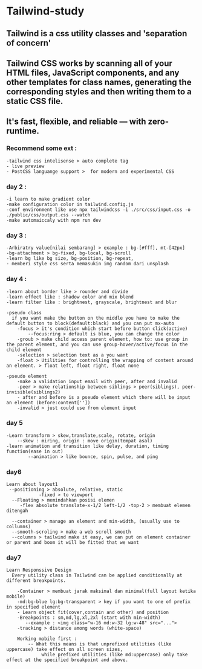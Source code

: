 # Tailwind-study

## **Tailwind is a css utility classes and 'separation of concern'**

## Tailwind CSS works by scanning all of your HTML files, JavaScript components, and any other templates for class names, generating the corresponding styles and then writing them to a static CSS file.

## It's fast, flexible, and reliable — with zero-runtime.

 ### Recommend some ext : 
	-tailwind css intelisense > auto complete tag
	- live preview
	- PostCSS languange support >  for modern and experimental CSS

 ### day 2 : 
  	-i learn to make gradient color
	-make configuration color in tailwind.config.js
	-conf environment like use npx tailwindcss -i ./src/css/input.css -o ./public/css/output.css --watch
	-make automaiccaly with npm run dev

### day 3 : 
	-Arbiratry value[nilai sembarang] > example : bg-[#fff], mt-[42px]
	-bg-attachment > bg-fixed, bg-local, bg-scroll
	-learn bg like bg size, bg-position, bg-repeat,  
	- memberi style css serta memasukin img random dari unsplash

### day 4 : 
	-learn about border like > rounder and divide
	-learn effect like : shadow color and mix blend
	-learn filter like : brightnest, grayscale, brightnest and blur

	-pseudo class
	  if you want make the button on the middle you have to make the default button to block(default:black) and you can put mx-auto
		-focus > it's condition which start before button click(active)
			--focus:ring > default is blue, you can change the color
		-groub > make child access parent element, how to: use group in the parent element, and you can use group-hover/active/focus in the child element
		-selection > selection text as a you want
		-float > Utilities for controlling the wrapping of content around an element. > float left, float right, float none

	-pseudo element
		-make a validation input email with peer, after and invalid
		-peer > make relationship between siblings > peer(siblings), peer-invisible(siblings2)
		- after and before is a pseudo element which there will be input an element (before:content[''])
		-invalid > just could use from element input 

### day 5 
	-Learn transform > skew,translate,scale, rotate, origin
 		--skew : miring, origin : move origin(tempat asal)
   	-learn animation and transition like delay, duration, timing function(ease in out)
    		--animation > like bounce, spin, pulse, and ping
### day6 
    Learn about layout1 
	 --positioning > absolute, relative, static
				-fixed > to viewport
	  --Floating > memindahkan posisi elemen
		 -flex absolute translate-x-1/2 left-1/2 -top-2 > membuat elemen ditengah

	  --container > manage an element and min-width, (usually use to collumns)
	  --smooth-scroling > make a web scroll smooth
	  --columns > tailwind make it easy, we can put on element container or parent and boom it will be fitted that we want

### day7
	Learn Responssive Design
	  Every utility class in Tailwind can be applied conditionally at different breakpoints.

		-Container > membuat jarak maksimal dan minimal(full layout ketika mobile)
		-md:bg-blue lg:bg-transparent > key if you want to one of prefix in specified element
		- Learn object fit(cover,contain and other) and position
		-Breakpoints : sm,md,lg,xl,2xl (start with min-width)
		   --example : <img class="w-16 md:w-32 lg:w-48" src="...">
		-tracking > distance among words (white-space)
		
		Working mobile first : 
			-- What this means is that unprefixed utilities (like uppercase) take effect on all screen sizes,
				 while prefixed utilities (like md:uppercase) only take effect at the specified breakpoint and above.
		
	

 
